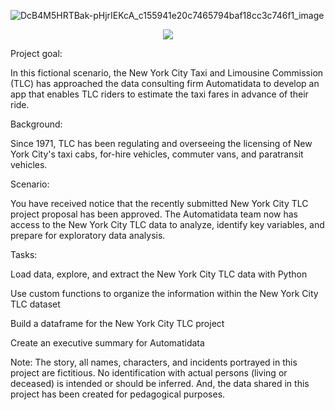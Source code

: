 ![DcB4M5HRTBak-pHjrIEKcA_c155941e20c7465794baf18cc3c746f1_image](https://github.com/user-attachments/assets/7a06a64e-b966-4166-9943-6f32f5e35508)

<p align="center"><img src="https://github.com/user-attachments/assets/7a06a64e-b966-4166-9943-6f32f5e35508"/></p>

Project goal: 

In this fictional scenario, the New York City Taxi and Limousine Commission (TLC) has approached the data consulting firm Automatidata to develop an app that enables TLC riders to estimate the taxi fares in advance of their ride.

Background: 

Since 1971, TLC has been regulating and overseeing the licensing of New York City's taxi cabs, for-hire vehicles, commuter vans, and paratransit vehicles.

Scenario:

You have received notice that the recently submitted New York City TLC project proposal has been approved. The Automatidata team now has access to the New York City TLC data to analyze, identify key variables, and prepare for exploratory data analysis.

Tasks:

Load data, explore, and extract the New York City TLC data with Python

Use custom functions to organize the information within the New York City TLC dataset

Build a dataframe for the New York City TLC project

Create an executive summary for Automatidata

Note: The story, all names, characters, and incidents portrayed in this project are fictitious. No identification with actual persons (living or deceased) is intended or should be inferred. And, the data shared in this project has been created for pedagogical purposes. 

